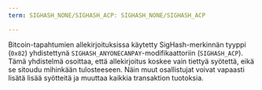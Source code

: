 ```yaml
---
term: SIGHASH_NONE/SIGHASH_ACP: SIGHASH_NONE/SIGHASH_ACP

---
```

Bitcoin-tapahtumien allekirjoituksissa käytetty SigHash-merkinnän tyyppi (`0x82`) yhdistettynä `SIGHASH_ANYONECANPAY`-modifikaattoriin (`SIGHASH_ACP`). Tämä yhdistelmä osoittaa, että allekirjoitus koskee vain tiettyä syötettä, eikä se sitoudu mihinkään tulosteeseen. Näin muut osallistujat voivat vapaasti lisätä lisää syötteitä ja muuttaa kaikkia transaktion tuotoksia.